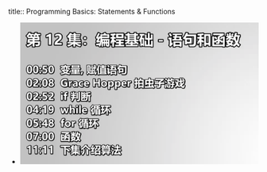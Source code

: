 title:: Programming Basics: Statements & Functions

- ![image.png](../assets/image_1653791957848_0.png)